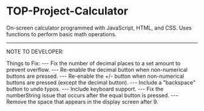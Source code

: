 # TOP-Project-Calculator
On-screen calculator programmed with JavaScript, HTML, and CSS. Uses functions to perform basic math operations.

--------------------------------------------------------------------------------------------
NOTE TO DEVELOPER:

Things to Fix:
    --- Fix the number of decimal places to a set amount to prevent overflow.
    --- Re-enable the decimal button when non-numerical buttons are pressed.
    --- Re-enable the +/- button when non-numerical buttons are pressed (except the decimal 
        button).
    --- Include a "backspace" button to undo typos.
    --- Include keyboard support.
    --- Fix the numberString issue that occurs after the equal button is pressed. 
    --- Remove the space that appears in the display screen after 9.
